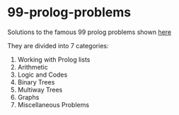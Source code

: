 # 99-prolog-problems

Solutions to the famous 99 prolog problems shown [here](http://www.ic.unicamp.br/~meidanis/courses/mc336/2009s2/prolog/problemas/)

They are divided into 7 categories:

1. Working with Prolog lists
1. Arithmetic
1. Logic and Codes
1. Binary Trees
1. Multiway Trees
1. Graphs
1. Miscellaneous Problems
